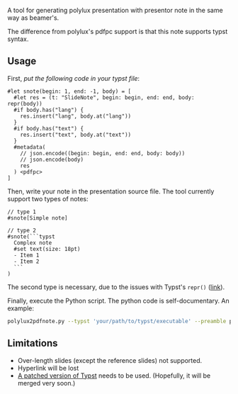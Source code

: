 A tool for generating polylux presentation with presentor note in the same way as beamer's. 

The difference from polylux's pdfpc support is that this note supports typst syntax. 

## Usage

First, *put the following code in your typst file*: 
```typst
#let snote(begin: 1, end: -1, body) = [
  #let res = (t: "SlideNote", begin: begin, end: end, body: repr(body))
  #if body.has("lang") {
    res.insert("lang", body.at("lang"))
  }
  #if body.has("text") {
    res.insert("text", body.at("text"))
  }
  #metadata(
    // json.encode((begin: begin, end: end, body: body))
    // json.encode(body)
    res
  ) <pdfpc>
]
```

Then, write your note in the presentation source file. 
The tool currently support two types of notes: 
~~~typst
// type 1
#snote[Simple note]

// type 2
#snote(```typst
  Complex note
  #set text(size: 18pt)
  - Item 1
  - Item 2
  ```
)
~~~
The second type is necessary, due to the issues with Typst's `repr()` ([link](https://github.com/typst/typst/pull/2896)). 

Finally, execute the Python script.  The python code is self-documentary.  An example: 

```bash
polylux2pdfnote.py --typst 'your/path/to/typst/executable' --preamble present_preamble.typ join present.typ --compress
```



## Limitations

- Over-length slides (except the reference slides) not supported. 
- Hyperlink will be lost
- [A patched version of Typst](https://github.com/astrale-sharp/typst/tree/content-repr-2887) needs to be used.  (Hopefully, it will be merged very soon.)

